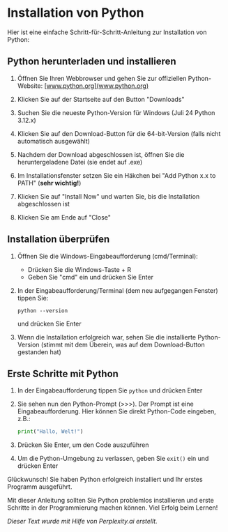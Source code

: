 # Installation von Python

Hier ist eine einfache Schritt-für-Schritt-Anleitung zur Installation
von Python:  

## Python herunterladen und installieren

1. Öffnen Sie Ihren Webbrowser und gehen Sie zur offiziellen
   Python-Website: 
   [www.python.org](www.python.org) 

2. Klicken Sie auf der Startseite auf den Button "Downloads"

3. Suchen Sie die neueste Python-Version für Windows (Juli 24 Python
   3.12.x)

4. Klicken Sie auf den Download-Button für die 64-bit-Version (falls nicht automatisch ausgewählt)

5. Nachdem der Download abgeschlossen ist, öffnen Sie die heruntergeladene Datei (sie endet auf .exe)

6. Im Installationsfenster setzen Sie ein Häkchen bei "Add Python x.x to
   PATH" (**sehr wichtig!**) 

7. Klicken Sie auf "Install Now" und warten Sie, bis die Installation abgeschlossen ist

8. Klicken Sie am Ende auf "Close"

## Installation überprüfen

1. Öffnen Sie die Windows-Eingabeaufforderung (cmd/Terminal):
   - Drücken Sie die Windows-Taste + R
   - Geben Sie "cmd" ein und drücken Sie Enter

2. In der Eingabeaufforderung/Terminal (dem neu aufgegangen Fenster)
   tippen Sie:  
   ```
   python --version
   ```
   und drücken Sie Enter

3. Wenn die Installation erfolgreich war, sehen Sie die installierte
   Python-Version (stimmt mit dem Überein, was auf dem Download-Button
   gestanden hat)

## Erste Schritte mit Python

1. In der Eingabeaufforderung tippen Sie `python` und drücken Enter

2. Sie sehen nun den Python-Prompt (>>>). Der Prompt ist eine
   Eingabeaufforderung. Hier können Sie direkt Python-Code eingeben,
   z.B.:  
   ```python
   print("Hallo, Welt!")
   ```

3. Drücken Sie Enter, um den Code auszuführen

4. Um die Python-Umgebung zu verlassen, geben Sie `exit()` ein und drücken Enter

Glückwunsch! Sie haben Python erfolgreich installiert und Ihr erstes
Programm ausgeführt. 

Mit dieser Anleitung sollten Sie Python problemlos installieren und
erste Schritte in der Programmierung machen können. Viel Erfolg beim
Lernen! 

*Dieser Text wurde mit Hilfe von Perplexity.ai erstellt.*